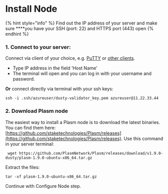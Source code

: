 # Install Node

{% hint style="info" %}
Find out the IP address of your server and make sure ****you have your SSH \(port: 22\) and HTTPS port \(443\) open
{% endhint %}

### 1. Connect to your server:

Connect via client of your choice, e.g. [PuTTY](http://go.microsoft.com/fwlink/?LinkId=2116707) or [other clients](http://go.microsoft.com/fwlink/?LinkId=2116708).  
- Type IP address in the field ‘Host Name’  
- The terminal will open and you can log in with your username and password.

**Or** connect directly via terminal with your ssh keys:

```text
ssh -i .ssh/azureuser/dusty-validator_key.pem azureuser@11.22.33.44
```

### 2. Download Plasm node

The easiest way to install a Plasm node is to download the latest binaries. You can find them here: [https://github.com/staketechnologies/Plasm/releases](https://github.com/staketechnologies/Plasm/releases). Use this command in your server terminal:

```text
 wget https://github.com/PlasmNetwork/Plasm/releases/download/v1.9.0-dusty/plasm-1.9.0-ubuntu-x86_64.tar.gz
```

Extract the files:

```text
tar -xf plasm-1.9.0-ubuntu-x86_64.tar.gz 
```

Continue with Configure Node step.

